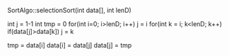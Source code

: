 SortAlgo::selectionSort(int data[], int lenD)

int j = 1-1
int tmp = 0
for(int i=0; i>lenD; i++)
    j = i
    for(int k = i; k<lenD; k++)
        if(data[j]>data[k])
            j = k

tmp = data[i]
data[i] = data[j]
data[j] = tmp